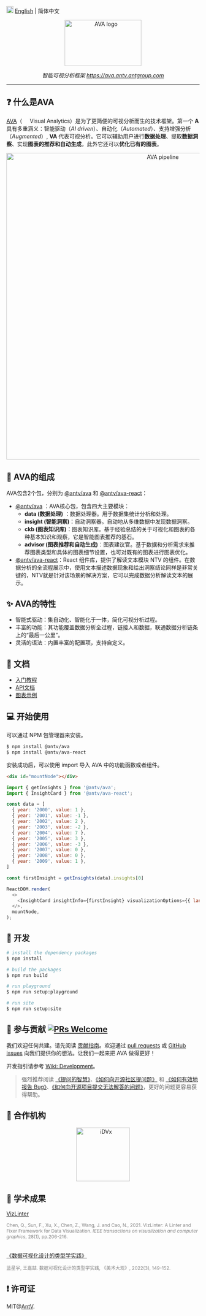 <img src="https://gw.alipayobjects.com/zos/antfincdn/R8sN%24GNdh6/language.svg" width="18"> [English](./README.md) | 简体中文

<div align="center">
  <img width="200" height="120" src="https://mdn.alipayobjects.com/huamei_qa8qxu/afts/img/A*yOHIQ48aRwgAAAAAAAAAAAAADmJ7AQ/original" alt="AVA logo">
</div>

<div align="center">

<i>智能可视分析框架</i>
<i><a href="https://ava.antv.antgroup.com/"><https://ava.antv.antgroup.com></a></i>

</div>

----
## ❓ 什么是AVA
[AVA](https://github.com/antvis/AVA)（<img src="https://mdn.alipayobjects.com/huamei_qa8qxu/afts/img/A*QzIsSrfsCW0AAAAAAAAAAAAADmJ7AQ/original" width="16"> Visual Analytics）是为了更简便的可视分析而生的技术框架。第一个 **A** 具有多重涵义：智能驱动（*AI driven*）、自动化（*Automated*）、支持增强分析（*Augmented*）, **VA** 代表可视分析。它可以辅助用户进行**数据处理**、提取**数据洞察**、实现**图表的推荐和自动生成**，此外它还可以**优化已有的图表**。
<br />

<div align="center">
  <img width="800" src="https://mdn.alipayobjects.com/huamei_kjfwsg/afts/img/A*wpo3RpdULnAAAAAAAAAAAAAADvmcAQ/original" alt="AVA pipeline">
</div>

## 📁 AVA的组成
AVA包含2个包，分别为 [@antv/ava](https://www.npmjs.com/package/@antv/ava) 和 [@antv/ava-react](https://www.npmjs.com/package/@antv/ava-react)：
+ [@antv/ava](https://www.npmjs.com/package/@antv/ava) ：AVA核心包，包含四大主要模块：
  + **data (数据处理)** ：数据处理器。用于数据集统计分析和处理。
  + **insight (智能洞察)**：自动洞察器。自动地从多维数据中发现数据洞察。
  + **ckb (图表知识库)**：图表知识库。基于经验总结的关于可视化和图表的各种基本知识和观察，它是智能图表推荐的基石。
  + **advisor (图表推荐和自动生成)**：图表建议官。基于数据和分析需求来推荐图表类型和具体的图表细节设置，也可对既有的图表进行图表优化。
+ [@antv/ava-react](https://www.npmjs.com/package/@antv/ava-react)：React 组件库，提供了解读文本模块 NTV 的组件。在数据分析的全流程展示中，使用文本描述数据现象和给出洞察结论同样是非常关键的，NTV就是针对该场景的解决方案，它可以完成数据分析解读文本的展示。

## ✨ AVA的特性
- 智能式驱动：集自动化、智能化于一体，简化可视分析过程。
- 丰富的功能：其功能覆盖数据分析全过程，链接人和数据，联通数据分析链条上的“最后一公里”。
- 灵活的语法：内置丰富的配置项，支持自定义。

## 📑 文档
+ <a href='https://ava.antv.antgroup.com/guide/intro' target='_blank'>入门教程</a>
+ <a href='https://ava.antv.antgroup.com/api/ckb/ckb' target='_blank'>API文档</a>
+ <a href='https://ava.antv.antgroup.com/examples' target='_blank'>图表示例</a>

## 💻 开始使用
可以通过 NPM 包管理器来安装。
```bash
$ npm install @antv/ava
$ npm install @antv/ava-react
```

安装成功后，可以使用 import 导入 AVA 中的功能函数或者组件。
```html
<div id="mountNode"></div>
```
```js
import { getInsights } from '@antv/ava';
import { InsightCard } from '@antv/ava-react';

const data = [
  { year: '2000', value: 1 },
  { year: '2001', value: -1 },
  { year: '2002', value: 2 },
  { year: '2003', value: -2 },
  { year: '2004', value: 7 },
  { year: '2005', value: 3 },
  { year: '2006', value: -3 },
  { year: '2007', value: 0 },
  { year: '2008', value: 0 },
  { year: '2009', value: 1 },
]

const firstInsight = getInsights(data).insights[0]

ReactDOM.render(
  <>
    <InsightCard insightInfo={firstInsight} visualizationOptions={{ lang: 'zh-CN' }} />
  </>,
  mountNode,
);
```

## 🔧 开发
```bash
# install the dependency packages 
$ npm install

# build the packages
$ npm run build

# run playground
$ npm run setup:playground

# run site
$ npm run setup:site
```



## 👥 参与贡献 [![PRs Welcome](https://img.shields.io/badge/PRs-welcome-brightgreen.svg?style=flat-square)](http://makeapullrequest.com)

我们欢迎任何共建。请先阅读 [贡献指南](./CONTRIBUTING.zh-CN.md)。欢迎通过 [pull requests](https://github.com/antvis/AVA/pulls) 或 [GitHub issues](https://github.com/antvis/AVA/issues) 向我们提供你的想法。让我们一起来把 AVA 做得更好！

开发指引请参考 [Wiki: Development](https://github.com/antvis/AVA/wiki/Development)。

> 强烈推荐阅读 [《提问的智慧》](https://github.com/ryanhanwu/How-To-Ask-Questions-The-Smart-Way)、[《如何向开源社区提问题》](https://github.com/seajs/seajs/issues/545) 和 [《如何有效地报告 Bug》](http://www.chiark.greenend.org.uk/%7Esgtatham/bugs-cn.html)、[《如何向开源项目提交无法解答的问题》](https://zhuanlan.zhihu.com/p/25795393)，更好的问题更容易获得帮助。

## 🏫 合作机构

<div align="center">
  <a href="https://idvxlab.com/"><img src="https://gw.alipayobjects.com/zos/antfincdn/rxgntN5msN/idvx.png" alt="iDVx" width="140" align="middle" hspace="20"></a>
</div>

## 📜 学术成果

[VizLinter](https://vegalite-linter.idvxlab.com/)

<div style="font-size: 12px; color: grey">
Chen, Q., Sun, F., Xu, X., Chen, Z., Wang, J. and Cao, N., 2021. VizLinter: A Linter and Fixer Framework for Data Visualization. <i>IEEE transactions on visualization and computer graphics</i>, 28(1), pp.206-216.
</div>
<br>

[《数据可视化设计的类型学实践》](https://www.cnki.com.cn/Article/CJFDTotal-MSDG202203021.htm)

<div style="font-size: 12px; color: grey">
蓝星宇, 王嘉喆. 数据可视化设计的类型学实践, 《美术大观》, 2022(3), 149-152.
</div>

## ❗ 许可证

MIT@[AntV](https://github.com/antvis).

<!-- ## npm 包

### [@antv/ava](https://github.com/antvis/AVA/blob/master/packages/ava)

### [@antv/ava-react](https://github.com/antvis/AVA/tree/master/packages/ava-react) -->